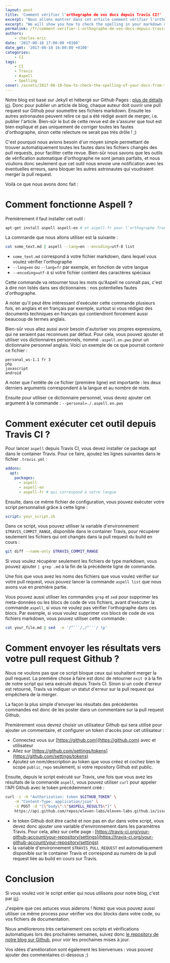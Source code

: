 ```yaml
---
layout: post
title: 'Comment vérifier l'orthographe de vos docs depuis Travis CI?'
excerpt: "Nous allons montrer dans cet article comment vérifier l'orthographe automatiquement dans vos documents markdown, modifiés dans vos pull requests, simplement avec Aspell et Travis CI"
excerpt: "We will show you how to check the spelling in your markdown documents, changed in your pull requests, very easily using Aspell and Travis CI"
permalink: /fr/comment-verifier-l-orthographe-de-vos-docs-depuis-travis-ci/
authors:
    - charles-eric
date: '2017-08-18 17:00:00 +0100'
date_gmt: '2017-08-18 16:00:00 +0100'
categories:
    - CI
tags:
    - CI
    - Travis
    - Aspell
    - Spelling
cover: /assets/2017-08-18-how-to-check-the-spelling-of-your-docs-from-travis-ci/typing.jpg
---
```


Notre blog est basé sur Jekyll et hébergé sur Github Pages : [plus de détails ici](/fr/migration-du-blog/). Donc pour publier un article de blog, chaque auteur doit ouvrir une pull request sur Github pour soumettre ses fichiers markdown.
Ensuite les autres astronautes peuvent relire ce qui a été rédigé avant de merger, i.e. publier l'article. Bien-sûr le but de cette revue est de s'assurer que tout est bien expliqué et pas uniquement de corriger toutes les fautes d'orthographe, sinon cette relecture ne serait pas très drôle ! ;)

C'est pourquoi nous avions besoin d'un moyen simple permettant de trouver automatiquement toutes les fautes dans les fichiers changés des pull requests, pour faciliter cette revue. Bien-sûr nous savons que les outils de vérification automatique d'orthographe ne sont jamais parfaits, et nous voulions donc seulement que cet outil nous envoie une notification avec les éventuelles erreurs, sans bloquer les autres astronautes qui voudraient merger la pull request.

Voilà ce que nous avons donc fait :

Comment fonctionne Aspell ?
===========================

Premièrement il faut installer cet outil :

```bash
apt-get install aspell aspell-en # et aspell-fr pour l'orthographe française par exemple
```

La commande que nous allons utiliser est la suivante :

```bash
cat some_text.md | aspell --lang=en --encoding=utf-8 list
```

- `some_text.md` correspond à votre fichier markdown, dans lequel vous voulez vérifier l'orthographe
- `--lang=en` ou `--lang=fr` par exemple, en fonction de votre langue
- `--encoding=utf-8` si votre fichier contient des caractères spéciaux

Cette commande va retourner tous les mots qu'Aspell ne connaît pas, c'est à dire non listés dans ses dictionnaires : nos potentielles fautes d'orthographe.

A noter qu'il peut être intéressant d'exécuter cette commande plusieurs fois, en anglais et en français par exemple, surtout si vous rédigez des documents techniques en français qui contiendront forcément aussi beaucoup de termes anglais.

Bien-sûr vous allez aussi avoir besoin d'autoriser vos propres expressions, qui ne seraient pas reconnues par défaut. Pour cela, vous pouvez ajouter et utiliser vos dictionnaires personnels, nommé `.aspell.en.pws` pour un dictionnaire personnel anglais. Voici un exemple de ce que pourrait contenir ce fichier :

```
personal_ws-1.1 fr 3
php
javascript
android
```

A noter que l'entête de ce fichier (première ligne) est importante : les deux derniers arguments correspondent à la langue et au nombre de mots.

Ensuite pour utiliser ce dictionnaire personnel, vous devez ajouter cet argument à la commande : `--personal=./.aspell.en.pws`

Comment exécuter cet outil depuis Travis CI ?
=============================================

Pour lancer `aspell` depuis Travis CI, vous devez installer ce package apt dans le container Travis. Pour ce faire, ajoutez les lignes suivantes dans le fichier `.travis.yml` :

```yml
addons:
  apt:
    packages:
      - aspell
      - aspell-en
      - aspell-fr # qui correspond à votre langue
```

Ensuite, dans ce même fichier de configuration, vous pouvez exécuter votre script personnalisé grâce à cette ligne :

```yml
script: your_script.sh
```

Dans ce script, vous pouvez utiliser la variable d'environnement `$TRAVIS_COMMIT_RANGE`, disponible dans le container Travis, pour récupérer seulement les fichiers qui ont changés dans la pull request du build en cours :

```bash
git diff --name-only $TRAVIS_COMMIT_RANGE
```

Si vous voulez récupérer seulement les fichiers de type markdown, vous pouvez ajouter `| grep .md` à la fin de la précédente ligne de commande.

Une fois que vous avez les noms des fichiers que vous voulez vérifier sur votre pull request, vous pouvez lancer la commande `aspell list` que nous avons vue en première partie.

Vous pouvez aussi utiliser les commandes `grep` et `sed` pour supprimer les meta-données ou les blocs de code de vos fichiers, avant d'exécuter la commande `aspell`, si vous ne voulez pas vérifier l'orthographe dans ces blocs.
Par exemple, si vous voulez supprimer vos blocs de code de vos fichiers markdown, vous pouvez utiliser cette commande :

```bash
cat your_file.md | sed  -n '/^```/,/^```/ !p'
```

Comment envoyer les résultats vers votre pull request Github ?
==============================================================

Nous ne voulons pas que ce script bloque ceux qui souhaitent merger la pull request. La première chose à faire est donc de retourner `exit 0` à la fin de notre script qui sera exécuté depuis Travis CI. Sinon si un code d'erreur est retourné, Travis va indiquer un statut d'erreur sur la pull request qui empêchera de la merger.

La façon la plus simple d'envoyer les résultats des précédentes commandes est donc de les poster dans un commentaire sur la pull request Github.

Premièrement vous devrez choisir un utilisateur Github qui sera utilisé pour ajouter un commentaire, et configurer un token d'accès pour cet utilisateur :
- Connectez vous sur [https://github.com](https://github.com) avec et utilisateur
- Allez sur [https://github.com/settings/tokens](https://github.com/settings/tokens)
- Ajoutez un nom/description au token que vous créez et cochez bien le scope `public_repo` seulement, si votre repository Github est public.

Ensuite, depuis le script exécuté sur Travis, une fois que vous avez les résultats de la commande `aspell`, vous pouvez utiliser `curl` pour appeler l'API Github avec le token précédemment créé :

```bash
curl -i -H "Authorization: token $GITHUB_TOKEN" \
    -H "Content-Type: application/json" \
    -X POST -d "{\"body\":\"$ASPELL_RESULTS\"}" \
    https://api.github.com/repos/eleven-labs/eleven-labs.github.io/issues/$TRAVIS_PULL_REQUEST/comments
```

- le token Github doit être caché et non pas en dur dans votre script, vous devez donc ajouter une variable d'environnement dans les paramètres Travis. Pour cela, allez sur cette page : [https://travis-ci.org/your-github-account/your-repository/settings](https://travis-ci.org/your-github-account/your-repository/settings)
- la variable d'environnement `$TRAVIS_PULL_REQUEST` est automatiquement disponible sur le container Travis et correspond au numéro de la pull request liée au build en cours sur Travis.

Conclusion
==========

Si vous voulez voir le script entier qui nous utilisons pour notre blog, c'est par [ici](https://github.com/eleven-labs/eleven-labs.github.io/blob/master/bin/check-spelling.sh).

J'espère que ces astuces vous aiderons ! Notez que vous pouvez aussi utiliser ce même process pour vérifier vos doc blocks dans votre code, ou vos fichiers de documentation.

Nous améliorerons très certainement ces scripts et vérifications automatiques lors des prochaines semaines, suivez donc [le repository de notre blog sur Github](https://github.com/eleven-labs/eleven-labs.github.io), pour voir les prochaines mises à jour.

Vos idées d'amélioration sont également les bienvenues : vous pouvez ajouter des commentaires ci-dessous ;)
